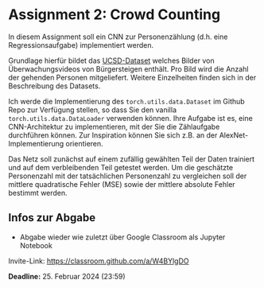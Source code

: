 # Assignment 2: Crowd Counting

In diesem Assignment soll ein CNN zur Personenzählung (d.h. eine Regressionsaufgabe) implementiert werden.

Grundlage hierfür bildet das [UCSD-Dataset](http://www.svcl.ucsd.edu/projects/peoplecnt/) welches Bilder von Überwachungsvideos von Bürgersteigen enthält. Pro Bild wird die Anzahl der gehenden Personen mitgeliefert. Weitere Einzelheiten finden sich in der Beschreibung des Datasets.

Ich werde die Implementierung des `torch.utils.data.Dataset` im Github Repo zur Verfügung stellen, so dass Sie den vanilla `torch.utils.data.DataLoader` verwenden können. Ihre Aufgabe ist es, eine CNN-Architektur zu implementieren, mit der Sie die Zählaufgabe durchführen können. Zur Inspiration können Sie sich z.B. an der AlexNet-Implementierung orientieren.

Das Netz soll zunächst auf einem zufällig gewählten Teil der Daten trainiert und auf dem verbleibenden Teil getestet werden. Um die geschätzte Personenzahl mit der tatsächlichen Personenzahl zu vergleichen soll der mittlere quadratische Fehler (MSE) sowie der mittlere absolute Fehler bestimmt werden.


## Infos zur Abgabe
- Abgabe wieder wie zuletzt über Google Classroom als Jupyter Notebook

Invite-Link: https://classroom.github.com/a/W4BYlgDO

**Deadline:** 25. Februar 2024 (23:59)
 

